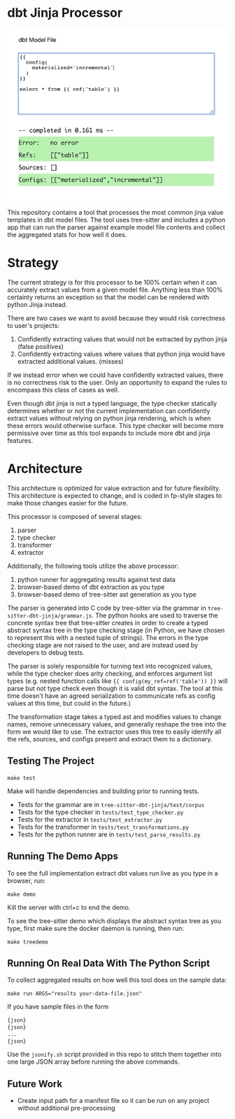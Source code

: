 
# dbt Jinja Processor

![demo app](demo/demo.gif)

This repository contains a tool that processes the most common jinja value templates in dbt model files. The tool uses tree-sitter and includes a python app that can run the parser against example model file contents and collect the aggregated stats for how well it does.

# Strategy

The current strategy is for this processor to be 100% certain when it can accurately extract values from a given model file. Anything less than 100% certainty returns an exception so that the model can be rendered with python Jinja instead. 

There are two cases we want to avoid because they would risk correctness to user's projects:
1. Confidently extracting values that would not be extracted by python jinja (false positives)
2. Confidently extracting values where values that python jinja would have extracted additional values. (misses)

If we instead error when we could have confidently extracted values, there is no correctness risk to the user. Only an opportunity to expand the rules to encompass this class of cases as well.

Even though dbt jinja is not a typed language, the type checker statically determines whether or not the current implementation can confidently extract values without relying on python jinja rendering, which is when these errors would otherwise surface. This type checker will become more permissive over time as this tool expands to include more dbt and jinja features.

# Architecture

This architecture is optimized for value extraction and for future flexibility. This architecture is expected to change, and is coded in fp-style stages to make those changes easier for the future.

This processor is composed of several stages:
1. parser
2. type checker
3. transformer
4. extractor

Additionally, the following tools utilize the above processor:
1. python runner for aggregating results against test data
2. browser-based demo of dbt extraction as you type
3. browser-based demo of tree-sitter ast generation as you type

The parser is generated into C code by tree-sitter via the grammar in `tree-sitter-dbt-jinja/grammar.js`. The python hooks are used to traverse the concrete syntax tree that tree-sitter creates in order to create a typed abstract syntax tree in the type checking stage (in Python, we have chosen to represent this with a nested tuple of strings). The errors in the type checking stage are not raised to the user, and are instead used by developers to debug tests.

The parser is solely responsible for turning text into recognized values, while the type checker does arity checking, and enforces argument list types (e.g. nested function calls like `{{ config(my_ref=ref('table')) }}` will parse but not type check even though it is valid dbt syntax. The tool at this time doesn't have an agreed serialization to communicate refs as config values at this time, but could in the future.)

The transformation stage takes a typed ast and modifies values to change names, remove unnecessary values, and generally reshape the tree into the form we would like to use. The extractor uses this tree to easily identify all the refs, sources, and configs present and extract them to a dictionary. 

## Testing The Project
```
make test
```
Make will handle dependencies and building prior to running tests.

- Tests for the grammar are in `tree-sitter-dbt-jinja/test/corpus`
- Tests for the type checker in `tests/test_type_checker.py`
- Tests for the extractor in `tests/test_extractor.py`
- Tests for the transformer in `tests/test_transformations.py`
- Tests for the python runner are in `tests/test_parse_results.py`

## Running The Demo Apps
To see the full implementation extract dbt values run live as you type in a browser, run:
```
make demo
```
Kill the server with ctrl+c to end the demo.

To see the tree-sitter demo which displays the abstract syntax tree as you type, first make sure the docker daemon is running, then run:
```
make treedemo
```

## Running On Real Data With The Python Script
To collect aggregated results on how well this tool does on the sample data:
```
make run ARGS="results your-data-file.json"
```

If you have sample files in the form 
```
{json}
{json}
...
{json}
```
Use the `jsonify.sh` script provided in this repo to stitch them together into one large JSON array before running the above commands.

## Future Work
- Create input path for a manifest file so it can be run on any project without additional pre-processing